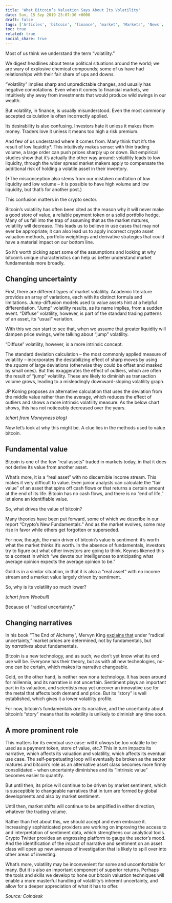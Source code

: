 ```yaml
---
title: 'What Bitcoin’s Valuation Says About Its Volatility'
date: Sun, 15 Sep 2019 23:07:36 +0000
draft: false
tags: ['Articles', 'bitcoin', 'finance', 'market', 'Markets', 'News', 'portfolio', 'valuation', 'Volatility']
toc: true
related: true
social_share: true
---
```


Most of us think we understand the term “volatility.”

We digest headlines about tense political situations around the world; we are wary of explosive chemical compounds; some of us have had relationships with their fair share of ups and downs.

“Volatility” implies sharp and unpredictable changes, and usually has negative connotations. Even when it comes to financial markets, we intuitively shy away from investments that would produce wild swings in our wealth.

But volatility, in finance, is usually misunderstood. Even the most commonly accepted calculation is often incorrectly applied.

Its desirability is also confusing. Investors hate it unless it makes them money. Traders love it unless it means too high a risk premium.

And few of us understand where it comes from. Many think that it’s the result of low liquidity\*. This intuitively makes sense: with thin trading volume, a large order can push prices sharply up or down. But empirical studies show that it’s actually the other way around: volatility leads to low liquidity, through the wider spread market makers apply to compensate the additional risk of holding a volatile asset in their inventory.

(\*The misconception also stems from our mistaken conflation of low liquidity and low volume – it is possible to have high volume and low liquidity, but that’s for another post.)

This confusion matters in the crypto sector.

Bitcoin’s volatility has often been cited as the reason why it will never make a good store of value, a reliable payment token or a solid portfolio hedge. Many of us fall into the trap of assuming that as the market matures, volatility will decrease. This leads us to believe in use cases that may not ever be appropriate; it can also lead us to apply incorrect crypto asset valuation methods, portfolio weightings and derivative strategies that could have a material impact on our bottom line.

So it’s worth picking apart some of the assumptions and looking at why bitcoin’s unique characteristics can help us better understand market fundamentals more broadly.

**Changing uncertainty**
------------------------

First, there are different types of market volatility. Academic literature provides an array of variations, each with its distinct formula and limitations. Jump-diffusion models used to value assets hint at a helpful differentiation. “Jump” volatility results, as its name implies, from a sudden event. “Diffuse” volatility, however, is part of the standard trading patterns of an asset, its “usual” variation.

With this we can start to see that, when we assume that greater liquidity will dampen price swings, we’re talking about “jump” volatility.

“Diffuse” volatility, however, is a more intrinsic concept.

The standard deviation calculation – the most commonly applied measure of volatility – incorporates the destabilizing effect of sharp moves by using the _square_ of large deviations (otherwise they could be offset and masked by small ones). But this exaggerates the effect of outliers, which are often the result of “jump” volatility. These are likely to diminish as transaction volume grows, leading to a misleadingly downward-sloping volatility graph.

JP Koning proposes an alternative calculation that uses the deviation from the middle value rather than the average, which reduces the effect of outliers and shows a more intrinsic volatility measure. As the below chart shows, this has not noticeably decreased over the years.

_(chart from Moneyness blog)_

Now let’s look at why this might be. A clue lies in the methods used to value bitcoin.

**Fundamental value**
---------------------

Bitcoin is one of the few “real assets” traded in markets today, in that it does not derive its value from another asset.

What’s more, it is a “real asset” with no discernible income stream. This makes it very difficult to value. Even junior analysts can calculate the “fair value” of an asset that spins off cash flows or that returns a certain amount at the end of its life. Bitcoin has no cash flows, and there is no “end of life,” let alone an identifiable value.

So, what drives the value of bitcoin?

Many theories have been put forward, some of which we describe in our report “Crypto’s New Fundamentals.” And as the market evolves, some may rise in favor while others get forgotten or superseded.

For now, though, the main driver of bitcoin’s value is sentiment: it’s worth what the market thinks it’s worth. In the absence of fundamentals, investors try to figure out what other investors are going to think. Keynes likened this to a contest in which “we devote our intelligences to anticipating what average opinion expects the average opinion to be.”

Gold is in a similar situation, in that it is also a “real asset” with no income stream and a market value largely driven by sentiment.

So, why is its volatility so much lower?

_(chart from Woobull)_

Because of “radical uncertainty.”

**Changing narratives**
-----------------------

In his book “The End of Alchemy”, Mervyn King [explains that](https://www.bloomberg.com/opinion/articles/2016-03-31/mervyn-king-writes-the-book-on-radical-uncertainty) under “radical uncertainty,” market prices are determined, not by fundamentals, but by _narratives_ about fundamentals.

Bitcoin is a new technology, and as such, we don’t yet know what its end use will be. Everyone has their theory, but as with all new technologies, no-one can be certain, which makes its narrative changeable.

Gold, on the other hand, is neither new nor a technology. It has been around for millennia, and its narrative is not uncertain. Sentiment plays an important part in its valuation, and scientists may yet uncover an innovative use for the metal that affects both demand and price. But its “story” is well established, which gives it a lower volatility profile.

For now, bitcoin’s fundamentals _are_ its narrative, and the uncertainty about bitcoin’s “story” means that its volatility is unlikely to diminish any time soon.

**A more prominent role**
-------------------------

This matters for its eventual use case: will it _always_ be too volatile to be used as a payment token, store of value, etc.? This in turn impacts its narrative, which affects its valuation and volatility, which affects its eventual use case. The self-perpetuating loop will eventually be broken as the sector matures and bitcoin’s role as an alternative asset class becomes more firmly consolidated – when uncertainty diminishes and its “intrinsic value” becomes easier to quantify.

But until then, its price will continue to be driven by market sentiment, which is susceptible to changeable narratives that in turn are formed by global developments and also by market sentiment.

Until then, market shifts will continue to be amplified in either direction, whatever the trading volume.

Rather than fret about this, we should accept and even embrace it. Increasingly sophisticated providers are working on improving the access to and interpretation of sentiment data, which strengthens our analytical tools. Crypto Twitter provides an engrossing platform to gauge the sector’s mood. And the identification of the impact of narrative and sentiment on an asset class will open up new avenues of investigation that is likely to spill over into other areas of investing.

What’s more, volatility may be inconvenient for some and uncomfortable for many. But it is also an important component of superior returns. Perhaps the tools and skills we develop to hone our bitcoin valuation techniques will enable a more masterful handling of volatility’s inherent uncertainty, and allow for a deeper appreciation of what it has to offer.

_Source: Coindesk_